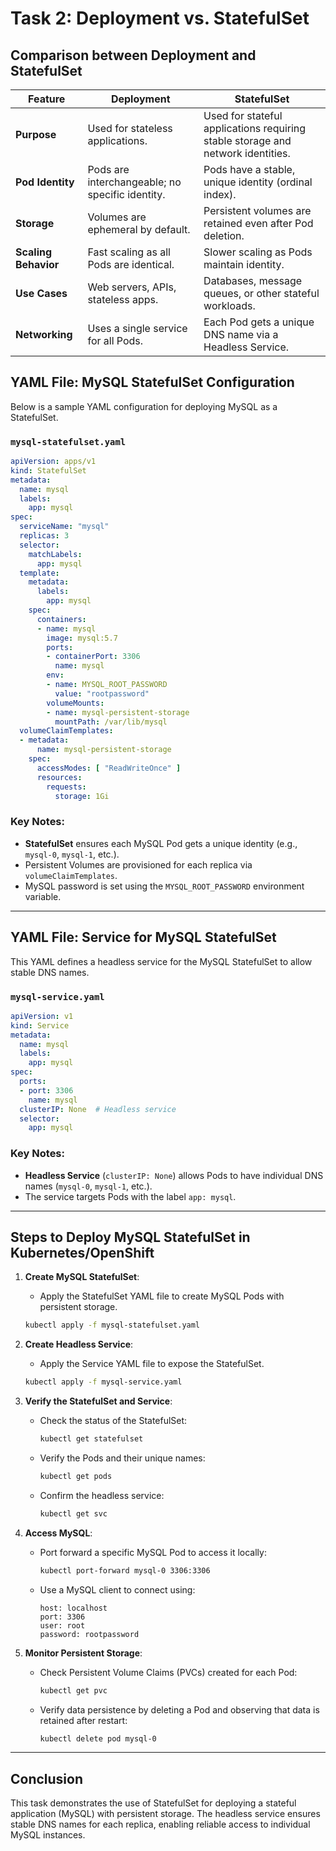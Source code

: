 # Task 2: Deployment vs. StatefulSet

## Comparison between Deployment and StatefulSet

| **Feature**                   | **Deployment**                                          | **StatefulSet**                                    |
|-------------------------------|--------------------------------------------------------|---------------------------------------------------|
| **Purpose**                   | Used for stateless applications.                      | Used for stateful applications requiring stable storage and network identities. |
| **Pod Identity**              | Pods are interchangeable; no specific identity.       | Pods have a stable, unique identity (ordinal index). |
| **Storage**                   | Volumes are ephemeral by default.                     | Persistent volumes are retained even after Pod deletion. |
| **Scaling Behavior**          | Fast scaling as all Pods are identical.               | Slower scaling as Pods maintain identity.         |
| **Use Cases**                 | Web servers, APIs, stateless apps.                   | Databases, message queues, or other stateful workloads. |
| **Networking**                | Uses a single service for all Pods.                   | Each Pod gets a unique DNS name via a Headless Service. |

## YAML File: MySQL StatefulSet Configuration

Below is a sample YAML configuration for deploying MySQL as a StatefulSet.

### `mysql-statefulset.yaml`
```yaml
apiVersion: apps/v1
kind: StatefulSet
metadata:
  name: mysql
  labels:
    app: mysql
spec:
  serviceName: "mysql"
  replicas: 3
  selector:
    matchLabels:
      app: mysql
  template:
    metadata:
      labels:
        app: mysql
    spec:
      containers:
      - name: mysql
        image: mysql:5.7
        ports:
        - containerPort: 3306
          name: mysql
        env:
        - name: MYSQL_ROOT_PASSWORD
          value: "rootpassword"
        volumeMounts:
        - name: mysql-persistent-storage
          mountPath: /var/lib/mysql
  volumeClaimTemplates:
  - metadata:
      name: mysql-persistent-storage
    spec:
      accessModes: [ "ReadWriteOnce" ]
      resources:
        requests:
          storage: 1Gi
```

### Key Notes:
- **StatefulSet** ensures each MySQL Pod gets a unique identity (e.g., `mysql-0`, `mysql-1`, etc.).
- Persistent Volumes are provisioned for each replica via `volumeClaimTemplates`.
- MySQL password is set using the `MYSQL_ROOT_PASSWORD` environment variable.

---

## YAML File: Service for MySQL StatefulSet

This YAML defines a headless service for the MySQL StatefulSet to allow stable DNS names.

### `mysql-service.yaml`
```yaml
apiVersion: v1
kind: Service
metadata:
  name: mysql
  labels:
    app: mysql
spec:
  ports:
  - port: 3306
    name: mysql
  clusterIP: None  # Headless service
  selector:
    app: mysql
```

### Key Notes:
- **Headless Service** (`clusterIP: None`) allows Pods to have individual DNS names (`mysql-0`, `mysql-1`, etc.).
- The service targets Pods with the label `app: mysql`.

---

## Steps to Deploy MySQL StatefulSet in Kubernetes/OpenShift

1. **Create MySQL StatefulSet**:
   - Apply the StatefulSet YAML file to create MySQL Pods with persistent storage.
   ```bash
   kubectl apply -f mysql-statefulset.yaml
   ```

2. **Create Headless Service**:
   - Apply the Service YAML file to expose the StatefulSet.
   ```bash
   kubectl apply -f mysql-service.yaml
   ```

3. **Verify the StatefulSet and Service**:
   - Check the status of the StatefulSet:
     ```bash
     kubectl get statefulset
     ```
   - Verify the Pods and their unique names:
     ```bash
     kubectl get pods
     ```
   - Confirm the headless service:
     ```bash
     kubectl get svc
     ```

4. **Access MySQL**:
   - Port forward a specific MySQL Pod to access it locally:
     ```bash
     kubectl port-forward mysql-0 3306:3306
     ```
   - Use a MySQL client to connect using:
     ```
     host: localhost
     port: 3306
     user: root
     password: rootpassword
     ```

5. **Monitor Persistent Storage**:
   - Check Persistent Volume Claims (PVCs) created for each Pod:
     ```bash
     kubectl get pvc
     ```
   - Verify data persistence by deleting a Pod and observing that data is retained after restart:
     ```bash
     kubectl delete pod mysql-0
     ```

---

## Conclusion
This task demonstrates the use of StatefulSet for deploying a stateful application (MySQL) with persistent storage. The headless service ensures stable DNS names for each replica, enabling reliable access to individual MySQL instances.
